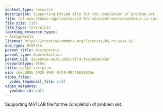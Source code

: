 ```yaml
---
content_type: resource
description: Supporting MATLAB file for the completion of problem set.
file: /ol-ocw-studio-app/courses/14-462-advanced-macroeconomics-ii-spring-2004/c6ddd00bf929999f9df9984f9b91960e_ps5p2_script.m
file_size: 2187
file_type: text/plain
learning_resource_types:
- Assignments
license: https://creativecommons.org/licenses/by-nc-sa/4.0/
ocw_type: OCWFile
parent_title: Assignments
parent_type: CourseSection
parent_uid: 956a9c6e-8a7d-20d2-0f74-faa7e09e543d
resourcetype: Other
title: ps5p2_script.m
uid: c6ddd00b-f929-999f-9df9-984f9b91960e
video_files:
  video_thumbnail_file: null
video_metadata:
  youtube_id: null
---
```

Supporting MATLAB file for the completion of problem set.